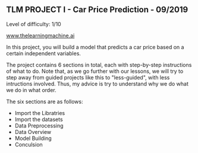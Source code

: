 ## TLM PROJECT I - Car Price Prediction - 09/2019

Level of difficulty: 1/10

www.thelearningmachine.ai

In this project, you will build a model that predicts a car price based on a certain independent variables.

The project contains 6 sections in total, each with step-by-step instructions of what to do. Note that, as we go further with our lessons, we will try to step away from guided projects like this to "less-guided", with less intructions involved. Thus, my advice is try to understand why we do what we do in what order.

The six sections are as follows:
- Import the Libratries
- Import the datasets
- Data Preprocessing
- Data Overview
- Model Building
- Conculsion
